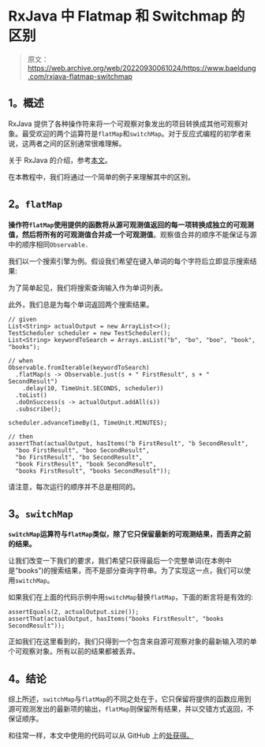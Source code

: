# RxJava 中 Flatmap 和 Switchmap 的区别

> 原文：<https://web.archive.org/web/20220930061024/https://www.baeldung.com/rxjava-flatmap-switchmap>

## **1。概述**

RxJava 提供了各种操作符来将一个可观察对象发出的项目转换成其他可观察对象。最受欢迎的两个运算符是`flatMap`和`switchMap`。对于反应式编程的初学者来说，这两者之间的区别通常很难理解。

关于 RxJava 的介绍，参考[本文](/web/20220626195311/https://www.baeldung.com/rx-java)。

在本教程中，我们将通过一个简单的例子来理解其中的区别。

## **2。`flatMap`**

**操作符`flatMap`使用提供的函数将从源可观测值返回的每一项转换成独立的可观测值，然后将所有的可观测值合并成一个可观测值**。观察值合并的顺序不能保证与源中的顺序相同`Observable.`

我们以一个搜索引擎为例。假设我们希望在键入单词的每个字符后立即显示搜索结果:

为了简单起见，我们将搜索查询输入作为单词列表。

此外，我们总是为每个单词返回两个搜索结果。

```
// given
List<String> actualOutput = new ArrayList<>();
TestScheduler scheduler = new TestScheduler();
List<String> keywordToSearch = Arrays.asList("b", "bo", "boo", "book", "books");

// when
Observable.fromIterable(keywordToSearch)
  .flatMap(s -> Observable.just(s + " FirstResult", s + " SecondResult")
    .delay(10, TimeUnit.SECONDS, scheduler))
  .toList()
  .doOnSuccess(s -> actualOutput.addAll(s))
  .subscribe();

scheduler.advanceTimeBy(1, TimeUnit.MINUTES);

// then
assertThat(actualOutput, hasItems("b FirstResult", "b SecondResult",
  "boo FirstResult", "boo SecondResult",
  "bo FirstResult", "bo SecondResult",
  "book FirstResult", "book SecondResult",
  "books FirstResult", "books SecondResult"));
```

请注意，每次运行的顺序并不总是相同的。

## **3。`switchMap`**

**`switchMap`运算符与`flatMap`类似，除了它只保留最新的可观测结果，而丢弃之前的结果。**

让我们改变一下我们的要求，我们希望只获得最后一个完整单词(在本例中是“books”)的搜索结果，而不是部分查询字符串。为了实现这一点，我们可以使用`switchMap`。

如果我们在上面的代码示例中用`switchMap`替换`flatMap`，下面的断言将是有效的:

```
assertEquals(2, actualOutput.size());
assertThat(actualOutput, hasItems("books FirstResult", "books SecondResult"));
```

正如我们在这里看到的，我们只得到一个包含来自源可观察对象的最新输入项的单个可观察对象。所有以前的结果都被丢弃。

## **4。结论**

综上所述，`switchMap`与`flatMap`的不同之处在于，它只保留将提供的函数应用到源可观测发出的最新项的输出，`flatMap`则保留所有结果，并以交错方式返回，不保证顺序。

和往常一样，本文中使用的代码可以从 GitHub 上的[处获得。](https://web.archive.org/web/20220626195311/https://github.com/eugenp/tutorials/tree/master/rxjava-modules/rxjava-core)